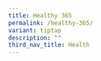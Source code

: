 ```yaml
---
title: Healthy 365
permalink: /healthy-365/
variant: tiptap
description: ""
third_nav_title: Health
---
```

